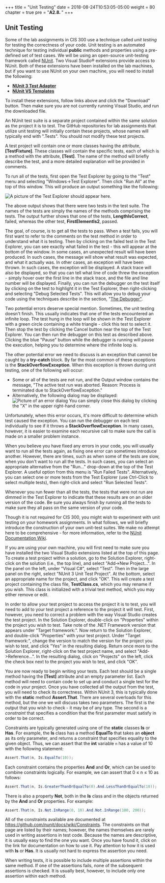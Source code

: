 +++
title = "Unit Testing"
date = 2018-08-24T10:53:05-05:00
weight = 80
chapter = true
pre = "<b>A2.8. </b>"
+++

## Unit Testing

Some of the lab assignments in CIS 300 use a technique called *unit testing* for testing the correctness of your code. Unit testing is an automated technique for testing individual **public** methods and properties using a pre-defined set of test cases. We will be using an open-source unit-testing framework called [NUnit](http://nunit.org/). Two Visual Studio® extensions provide access to NUnit. Both of these extensions have been installed on the lab machines, but if you want to use NUnit on your own machine, you will need to install the following:

- [**NUnit 3 Test   Adapter**](https://marketplace.visualstudio.com/items?itemName=NUnitDevelopers.NUnit3TestAdapter) 
- [**NUnit VS   Templates**](https://marketplace.visualstudio.com/items?itemName=NUnitDevelopers.NUnitTemplatesforVisualStudio)

To install these extensions, follow links above and click the "Download" button. Then make sure you are not currently running Visual Studio, and run the downloaded file.

An NUnit test suite is a separate project contained within the same solution as the project it is to test. The GitHub repositories for lab assignments that utilize unit testing will initially contain these projects, whose names will typically end with ".Tests". You should not modify these test projects.

A test project will contain one or more classes having the attribute, **\[TestFixture\]**. These classes will contain the specific tests, each of which is a method with the attribute, **\[Test\]**. The name of the method will briefly describe the test, and a more detailed explanation will be provided in comments.

To run all of the tests, first open the Test Explorer by going to the "Test" menu and selecting "Windows-\>Test Explorer". Then click "Run All" at the top of this window. This will produce an output something like the following:

![A picture of the Test Explorer should appear here.](test-explorer.jpg)

The above output shows that there were two tests in the test suite. The names of the tests are simply the names of the methods comprising the tests. The output further shows that one of the tests, **LengthIsCorrect**, failed, whereas the other test, **FirstElementIs2**, passed.

The goal, of course, is to get all the tests to pass. When a test fails, you will first want to refer to the comments on the test method in order to understand what it is testing. Then by clicking on the failed test in the Test Explorer, you can see exactly what failed in the test - this will appear at the bottom of the window. In some cases, an unexpected result will have been produced. In such cases, the message will show what result was expected, and what it actually was. In other cases, an exception will have been thrown. In such cases, the exception will be displayed. A stack trace will also be displayed, so that you can tell what line of code threw the exception - simply hover over the first line in the stack trace, and the file and line number will be displayed. Finally, you can run the debugger on the test itself by clicking on the test to highlight it in the Test Explorer, then right-clicking and selecting "Debug Selected Tests". This will allow you to debug your code using the techniques describe in the section, "[The Debugger"](/~rhowell/DataStructures/redirect/debugger).

Two potential errors deserve special mention. Sometimes, the unit testing doesn't finish. This usually indicates that one of the tests encountered an infinite loop. The test hung in the loop will be shown in the Test Explorer with a green circle containing a white triangle - click this test to select it. Then stop the test by clicking the Cancel button near the top of the Test Explorer. You can then run the debugger on this test as described above. Clicking the blue "Pause" button while the debugger is running will pause the execution, helping you to determine where the infinite loop is.

The other potential error we need to discuss is an exception that cannot be caught by a **try-catch** block. By far the most common of these exceptions is the **StackOverflowException**. When this exception is thrown during unit testing, one of the following will occur:

- Some or all of the tests are not run, and the Output window contains the message, "The active test run was aborted. Reason: Process is terminated due to StackOverflowException."
- Alternatively, the following dialog may be displayed: ![Picture of an error dialog](testhost.x86-has-stopped-working.jpg) You can simply close this dialog by clicking the "X" in the upper right-hand corner.

Unfortunately, when this error occurs, it's more difficult to determine which test caused the exception. You can run the debugger on each test individually to see if it throws a **StackOverflowException**. In many cases, however, it is easier to examine each recursive call to make sure the call is made on a smaller problem instance.

When you believe you have fixed any errors in your code, you will usually want to run all the tests again, as fixing one error can sometimes introduce another. However, there are times, such as when some of the tests are slow, when you don't want to run all the tests. In such cases, you can select an appropriate alternative from the "Run..." drop-down at the top of the Test Explorer. A useful option from this menu is "Run Failed Tests". Alternatively, you can select one or more tests from the Test Explorer (use Ctrl-Click to select multiple tests), then right-click and select "Run Selected Tests".

Whenever you run fewer than all the tests, the tests that were not run are dimmed in the Test Explorer to indicate that these results are on an older version of the code. Be sure you always finish by running all the tests to make sure they all pass on the same version of your code.

Though it is not required for CIS 300, you might wish to experiment with unit testing on your homework assignments. In what follows, we will briefly introduce the construction of your own unit-test suites. We make no attempt here to be comprehensive - for more information, refer to the [NUnit Documentation Wiki](https://github.com/nunit/docs/wiki).

If you are using your own machine, you will first need to make sure you have installed the two Visual Studio extensions listed at the top of this page. To create a test project within a solution, go to the Solution Explorer, right-click on the solution (i.e., the top line), and select "Add-\>New Project...". In the panel on the left, under "Visual C#", select "Test". Then in the large panel on the right, select "NUnit 3 Unit Test Project". At the bottom, select an appropriate name for the project, and click "OK". This will create a test project containing the class file, **TestClass.cs**, which you may rename if you wish. This class is initialized with a trivial test method, which you may either remove or edit.

In order to allow your test project to access the project it is to test, you will need to add to your test project a reference to the project it will test. First, however, you need to correct a problem with the way Visual Studio creates the test project. In the Solution Explorer, double-click on "Properties" within the project you wish to test. Take note of the .NET Framework version that appears under "Target framework:". Now return to the Solution Explorer, and double-click "Properties" with your test project. Under "Target framework:", change the version to match the version for the project you wish to test, and click "Yes" in the resulting dialog. Return once more to the Solution Explorer, right-click on the test project name, and select "Add-\>Reference...". In the resulting dialog, click on "Projects" on the left, click the check box next to the project you wish to test, and click "OK".

You are now ready to begin writing your tests. Each test should be a single method having the **\[Test\]** attribute and an empty parameter list. Each method will need to contain code to set up and conduct a single test for the code in your project. Once you have collected all the output from the test, you will need to check its correctness. Within NUnit 3, this is typically done with the **static** method **Assert.That**. There are several overloads for this method, but the one we will discuss takes two parameters. The first is the output that you wish to check - it may be of any type. The second is a *constraint* that specifies a condition that the first parameter must satisfy in order to be correct.

Constraints are typically generated using one of the **static** classes **Is** or **Has**. For example, the **Is** class has a method **EqualTo** that takes an **object** as its only parameter, and returns a constraint that specifies equality to the given object. Thus, we can assert that the **int** variable `n` has a value of 10 with the following statement:

```C#
Assert.That(n, Is.EqualTo(10));
```

Each constraint contains the properties **And** and **Or**, which can be used to combine constraints logically. For example, we can assert that 0 ≤ n ≤ 10 as follows:

```C#
Assert.That(n, Is.GreaterThanOrEqualTo(0).And.LessThanOrEqualTo(10));
```

There is also a property **Not**, both in the **Is** class and in the objects returned by the **And** and **Or** properties. For example:

```C#
Assert.That(n, Is.Not.InRange(0, 10).And.Not.InRange(100, 200));
```

All of the constraints available are documented at <https://github.com/nunit/docs/wiki/Constraints>. The constraints on that page are listed by their names; however, the names themselves are rarely used in writing assertions in test code. Because the names are descriptive, it is usually easy to find the one you want. Once you have found it, click on the link for documentation on how to use it. Pay attention to how it is used with **Is** or **Has**. It is usually not hard to express the assertion you need.

When writing tests, it is possible to include multiple assertions within the same method. If one of the assertions fails, none of the subsequent assertions is checked. It is usually best, however, to include only one assertion within each method.
